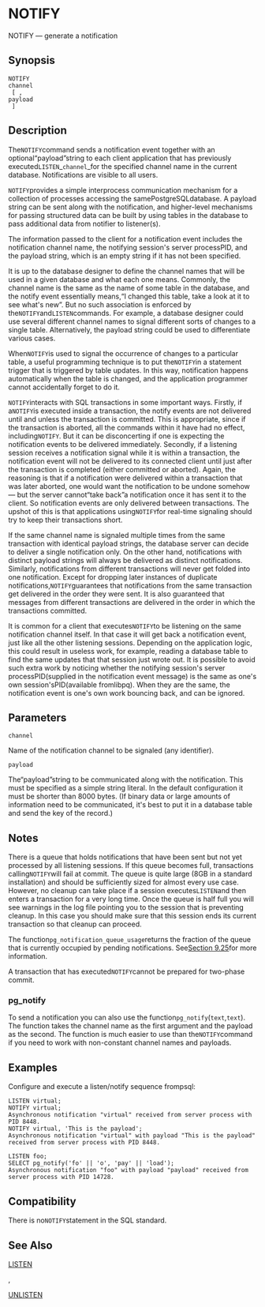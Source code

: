 # NOTIFY

NOTIFY — generate a notification

## Synopsis

```text
NOTIFY 
channel
 [ , 
payload
 ]
```

## Description

The`NOTIFY`command sends a notification event together with an optional“payload”string to each client application that has previously executed`LISTEN`\_`channel`\_for the specified channel name in the current database. Notifications are visible to all users.

`NOTIFY`provides a simple interprocess communication mechanism for a collection of processes accessing the samePostgreSQLdatabase. A payload string can be sent along with the notification, and higher-level mechanisms for passing structured data can be built by using tables in the database to pass additional data from notifier to listener\(s\).

The information passed to the client for a notification event includes the notification channel name, the notifying session's server processPID, and the payload string, which is an empty string if it has not been specified.

It is up to the database designer to define the channel names that will be used in a given database and what each one means. Commonly, the channel name is the same as the name of some table in the database, and the notify event essentially means,“I changed this table, take a look at it to see what's new”. But no such association is enforced by the`NOTIFY`and`LISTEN`commands. For example, a database designer could use several different channel names to signal different sorts of changes to a single table. Alternatively, the payload string could be used to differentiate various cases.

When`NOTIFY`is used to signal the occurrence of changes to a particular table, a useful programming technique is to put the`NOTIFY`in a statement trigger that is triggered by table updates. In this way, notification happens automatically when the table is changed, and the application programmer cannot accidentally forget to do it.

`NOTIFY`interacts with SQL transactions in some important ways. Firstly, if a`NOTIFY`is executed inside a transaction, the notify events are not delivered until and unless the transaction is committed. This is appropriate, since if the transaction is aborted, all the commands within it have had no effect, including`NOTIFY`. But it can be disconcerting if one is expecting the notification events to be delivered immediately. Secondly, if a listening session receives a notification signal while it is within a transaction, the notification event will not be delivered to its connected client until just after the transaction is completed \(either committed or aborted\). Again, the reasoning is that if a notification were delivered within a transaction that was later aborted, one would want the notification to be undone somehow — but the server cannot“take back”a notification once it has sent it to the client. So notification events are only delivered between transactions. The upshot of this is that applications using`NOTIFY`for real-time signaling should try to keep their transactions short.

If the same channel name is signaled multiple times from the same transaction with identical payload strings, the database server can decide to deliver a single notification only. On the other hand, notifications with distinct payload strings will always be delivered as distinct notifications. Similarly, notifications from different transactions will never get folded into one notification. Except for dropping later instances of duplicate notifications,`NOTIFY`guarantees that notifications from the same transaction get delivered in the order they were sent. It is also guaranteed that messages from different transactions are delivered in the order in which the transactions committed.

It is common for a client that executes`NOTIFY`to be listening on the same notification channel itself. In that case it will get back a notification event, just like all the other listening sessions. Depending on the application logic, this could result in useless work, for example, reading a database table to find the same updates that that session just wrote out. It is possible to avoid such extra work by noticing whether the notifying session's server processPID\(supplied in the notification event message\) is the same as one's own session'sPID\(available fromlibpq\). When they are the same, the notification event is one's own work bouncing back, and can be ignored.

## Parameters

`channel`

Name of the notification channel to be signaled \(any identifier\).

`payload`

The“payload”string to be communicated along with the notification. This must be specified as a simple string literal. In the default configuration it must be shorter than 8000 bytes. \(If binary data or large amounts of information need to be communicated, it's best to put it in a database table and send the key of the record.\)

## Notes

There is a queue that holds notifications that have been sent but not yet processed by all listening sessions. If this queue becomes full, transactions calling`NOTIFY`will fail at commit. The queue is quite large \(8GB in a standard installation\) and should be sufficiently sized for almost every use case. However, no cleanup can take place if a session executes`LISTEN`and then enters a transaction for a very long time. Once the queue is half full you will see warnings in the log file pointing you to the session that is preventing cleanup. In this case you should make sure that this session ends its current transaction so that cleanup can proceed.

The function`pg_notification_queue_usage`returns the fraction of the queue that is currently occupied by pending notifications. See[Section 9.25](https://www.postgresql.org/docs/10/static/functions-info.html)for more information.

A transaction that has executed`NOTIFY`cannot be prepared for two-phase commit.

### pg\_notify

To send a notification you can also use the function`pg_notify`\(`text`,`text`\). The function takes the channel name as the first argument and the payload as the second. The function is much easier to use than the`NOTIFY`command if you need to work with non-constant channel names and payloads.

## Examples

Configure and execute a listen/notify sequence frompsql:

```text
LISTEN virtual;
NOTIFY virtual;
Asynchronous notification "virtual" received from server process with PID 8448.
NOTIFY virtual, 'This is the payload';
Asynchronous notification "virtual" with payload "This is the payload" received from server process with PID 8448.

LISTEN foo;
SELECT pg_notify('fo' || 'o', 'pay' || 'load');
Asynchronous notification "foo" with payload "payload" received from server process with PID 14728.
```

## Compatibility

There is no`NOTIFY`statement in the SQL standard.

## See Also

[LISTEN](https://www.postgresql.org/docs/10/static/sql-listen.html)

,

[UNLISTEN](https://www.postgresql.org/docs/10/static/sql-unlisten.html)

